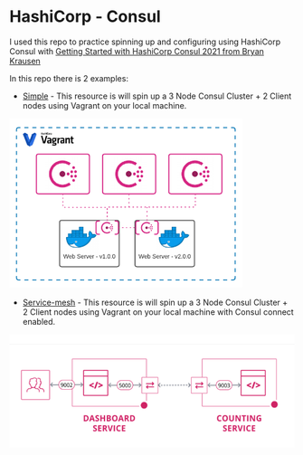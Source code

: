 # HashiCorp - Consul

I used this repo to practice spinning up and configuring using HashiCorp Consul with [Getting Started with HashiCorp Consul 2021 from Bryan Krausen](https://www.udemy.com/course/hashicorp-consul)

In this repo there is 2 examples:

* [Simple](./simple/README.md) - This resource is will spin up a 3 Node Consul Cluster + 2 Client nodes using Vagrant on your local machine.

<img src=../images/hashicorp_consul.png alt="consul" height="300">

* [Service-mesh](./service-mesh/README.md) - This resource is will spin up a 3 Node Consul Cluster + 2 Client nodes using Vagrant on your local machine with Consul connect enabled.

<img src=../images/consul-connect.png alt="consul" height="200">
